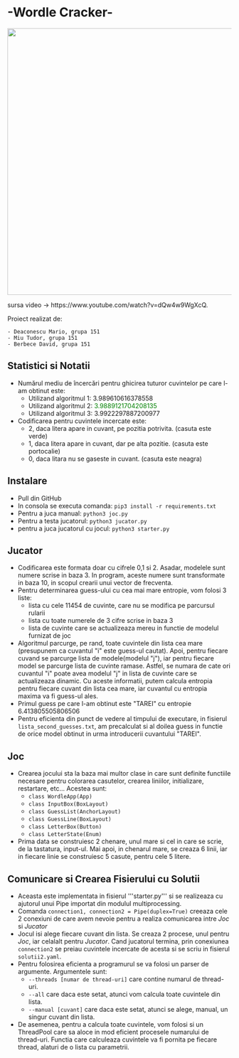 #                                                           -Wordle Cracker-
<p><img align="center" src="https://github.com/tudormiu/Wordle/blob/26cf51baf4c94ecdf8beb8b28dcafb77f1977609/ezgif.com-gif-maker.gif" width="900" height="600" /></p>
sursa video -> https://www.youtube.com/watch?v=dQw4w9WgXcQ.

Proiect realizat de: 

    - Deaconescu Mario, grupa 151
    - Miu Tudor, grupa 151
    - Berbece David, grupa 151


## Statistici si Notatii

   - Numărul mediu de încercări pentru ghicirea tuturor cuvintelor pe care l-am obtinut este: 
        - Utilizand algoritmul 1: 3.989610616378558
        - Utilizand algoritmul 2: <span style="color: green"> 3.9889121704208135 <span>
        - Utilizand algoritmul 3: 3.9922297887200977
   - Codificarea pentru cuvintele incercate este:
        - 2, daca litera apare in cuvant, pe pozitia potrivita. (casuta este verde)
        - 1, daca litera apare in cuvant, dar pe alta pozitie. (casuta este portocalie)
        - 0, daca litara nu se gaseste in cuvant. (casuta este neagra)
## Instalare 

 - Pull din GitHub
 - In consola se executa comanda: ```pip3 install -r requirements.txt```
 - Pentru a juca manual: ```python3 joc.py```
 - Pentru a testa jucatorul: ```python3 jucator.py```
 - pentru a juca jucatorul cu jocul: ```python3 starter.py```

## Jucator 

   - Codificarea este formata doar cu cifrele 0,1 si 2. Asadar, modelele sunt numere scrise in baza 3. In program, aceste numere sunt transformate in baza 10, in scopul crearii unui vector de frecventa.
   - Pentru determinarea guess-ului cu cea mai mare entropie, vom folosi 3 liste:
      - lista cu cele 11454 de cuvinte, care nu se modifica pe parcursul rularii
      - lista cu toate numerele de 3 cifre scrise in baza 3
      - lista de cuvinte care se actualizeaza mereu in functie de modelul furnizat de joc
   - Algoritmul parcurge, pe rand, toate cuvintele din lista cea mare (presupunem ca cuvantul "i" este guess-ul cautat). Apoi, pentru fiecare cuvand se parcurge lista de modele(modelul "j"), iar pentru fiecare model se parcurge lista de cuvinte ramase. Astfel, se numara de cate ori cuvantul "i" poate avea modelul "j" in lista de cuvinte care se actualizeaza dinamic. Cu aceste informatii, putem calcula entropia pentru fiecare cuvant din lista cea mare, iar cuvantul cu entropia maxima va fi guess-ul ales.
   - Primul guess pe care l-am obtinut este "TAREI" cu entropie 6.413805505806506
   - Pentru eficienta din punct de vedere al timpului de executare, in fisierul ```lista_second_guesses.txt```, am precalculat si al doilea guess in functie de orice model obtinut in urma introducerii cuvantului "TAREI". 

## Joc 
     
   - Crearea jocului sta la baza mai multor clase in care sunt definite functiile necesare pentru colorarea casutelor, crearea liniilor, initializare, restartare, etc... Acestea sunt:
     -  ```class WordleApp(App)```
     -  ```class InputBox(BoxLayout)```
     -  ```class GuessList(AnchorLayout)```
     -  ```class GuessLine(BoxLayout)```
     -  ```class LetterBox(Button)```
     -  ```class LetterState(Enum)```
   - Prima data se construiesc 2 chenare, unul mare si cel in care se scrie, de la tastatura, input-ul. Mai apoi, in chenarul mare, se creaza 6 linii, iar in fiecare linie se construiesc 5 casute, pentru cele 5 litere.

## Comunicare si Crearea Fisierului cu Solutii

   - Aceasta este implementata in fisierul '''starter.py''' si se realizeaza cu ajutorul unui Pipe importat din modulul multiprocessing.
   - Comanda ```connection1, connection2 = Pipe(duplex=True)``` creeaza cele 2 conexiuni de care avem nevoie pentru a realiza comunicarea intre *Joc* si *Jucator*
   - Jocul isi alege fiecare cuvant din lista. Se creaza 2 procese, unul pentru *Joc*, iar celalalt pentru *Jucator*. Cand jucatorul termina, prin conexiunea ```connection2``` se preiau cuvintele incercate de acesta si se scriu in fisierul ```solutii2.yaml```.
   - Pentru folosirea eficienta a programurul se va folosi un parser de argumente. Argumentele sunt: 
       -  ```--threads [numar de thread-uri]``` care contine numarul de thread-uri.
       - ```--all``` care daca este setat, atunci vom calcula toate cuvintele din lista.
       - ```--manual [cuvant]``` care daca este setat, atunci se alege, manual, un singur cuvant din lista.
   - De asemenea, pentru a calcula toate cuvintele, vom folosi si un ThreadPool care sa aloce in mod eficient procesele numarului de thread-uri. Functia care calculeaza cuvintele va fi pornita pe fiecare thread, alaturi de o lista cu parametrii.
   
